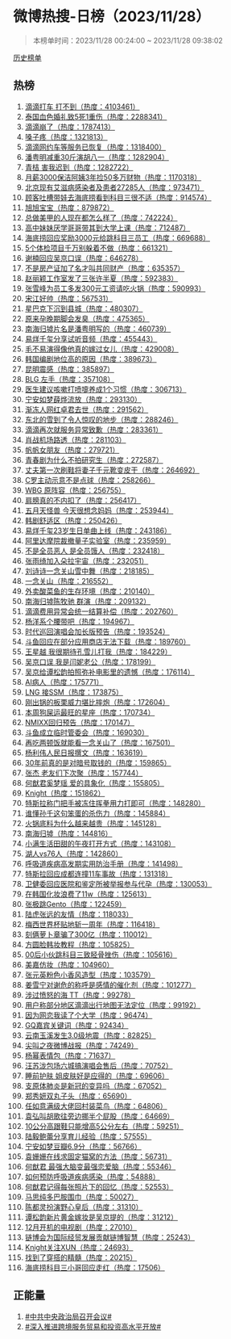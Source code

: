 <h1>
微博热搜-日榜（2023/11/28）
</h1>
<blockquote>
<p>
本榜单时间：2023/11/28 00:24:00 ~ 2023/11/28 09:38:02
</p>
</blockquote>
<p>
<a href="https://github.com/daifee/weibo-hot-search/tree/main/archives/daily">历史榜单</a>
</p>
<h2>
热榜
</h2>
<ol>

<li>
<a href="https://s.weibo.com/weibo?q=%23%E6%BB%B4%E6%BB%B4%E6%89%93%E8%BD%A6%20%E6%89%93%E4%B8%8D%E5%88%B0%23" target="weibo">
滴滴打车 打不到（热度：4103461）
</a>
</li>

<li>
<a href="https://s.weibo.com/weibo?q=%23%E6%B3%B0%E5%9B%BD%E8%A1%80%E8%89%B2%E5%A9%9A%E7%A4%BC%E8%87%B45%E6%AD%BB1%E9%87%8D%E4%BC%A4%23" target="weibo">
泰国血色婚礼致5死1重伤（热度：2288341）
</a>
</li>

<li>
<a href="https://s.weibo.com/weibo?q=%23%E6%BB%B4%E6%BB%B4%E5%B4%A9%E4%BA%86%23" target="weibo">
滴滴崩了（热度：1787413）
</a>
</li>

<li>
<a href="https://s.weibo.com/weibo?q=%23%E5%97%93%E5%AD%90%E7%96%BC%23" target="weibo">
嗓子疼（热度：1321813）
</a>
</li>

<li>
<a href="https://s.weibo.com/weibo?q=%23%E6%BB%B4%E6%BB%B4%E7%BD%91%E7%BA%A6%E8%BD%A6%E7%AD%89%E6%9C%8D%E5%8A%A1%E5%B7%B2%E6%81%A2%E5%A4%8D%23" target="weibo">
滴滴网约车等服务已恢复（热度：1318400）
</a>
</li>

<li>
<a href="https://s.weibo.com/weibo?q=%23%E6%BD%98%E7%B2%A4%E6%98%8E%E5%87%8F%E9%87%8D30%E6%96%A4%E6%BC%94%E8%83%A1%E5%85%AB%E4%B8%80%23" target="weibo">
潘粤明减重30斤演胡八一（热度：1282904）
</a>
</li>

<li>
<a href="https://s.weibo.com/weibo?q=%23%E9%9D%92%E6%A1%94%20%E5%AE%B3%E6%88%91%E8%BF%9F%E5%88%B0%23" target="weibo">
青桔 害我迟到（热度：1282722）
</a>
</li>

<li>
<a href="https://s.weibo.com/weibo?q=%23%E6%9C%88%E8%96%AA3000%E4%BF%9D%E6%B4%81%E9%98%BF%E5%A7%A83%E5%B9%B4%E6%8D%A150%E5%A4%9A%E4%B8%87%E8%B4%A2%E7%89%A9%23" target="weibo">
月薪3000保洁阿姨3年捡50多万财物（热度：1170318）
</a>
</li>

<li>
<a href="https://s.weibo.com/weibo?q=%23%E5%8C%97%E4%BA%AC%E7%8E%B0%E6%9C%89%E8%89%BE%E6%BB%8B%E7%97%85%E6%84%9F%E6%9F%93%E8%80%85%E5%8F%8A%E6%82%A3%E8%80%8527285%E4%BA%BA%23" target="weibo">
北京现有艾滋病感染者及患者27285人（热度：973471）
</a>
</li>

<li>
<a href="https://s.weibo.com/weibo?q=%23%E9%A1%BE%E5%AE%A2%E5%90%90%E6%A7%BD%E5%B8%A6%E5%A8%83%E5%8E%BB%E6%B5%B7%E5%BA%95%E6%8D%9E%E7%9C%8B%E5%88%B0%E7%A7%91%E7%9B%AE%E4%B8%89%E5%BE%88%E4%B8%8D%E9%80%82%23" target="weibo">
顾客吐槽带娃去海底捞看到科目三很不适（热度：914574）
</a>
</li>

<li>
<a href="https://s.weibo.com/weibo?q=%23%E6%97%AD%E6%97%AD%E5%AE%9D%E5%AE%9D%23" target="weibo">
旭旭宝宝（热度：879872）
</a>
</li>

<li>
<a href="https://s.weibo.com/weibo?q=%23%E6%80%BB%E5%81%9A%E7%BE%8E%E7%94%B2%E7%9A%84%E4%BA%BA%E7%8E%B0%E5%9C%A8%E9%83%BD%E6%80%8E%E4%B9%88%E6%A0%B7%E4%BA%86%23" target="weibo">
总做美甲的人现在都怎么样了（热度：742224）
</a>
</li>

<li>
<a href="https://s.weibo.com/weibo?q=%23%E9%AB%98%E4%B8%AD%E5%A6%B9%E5%A6%B9%E5%8E%8C%E5%AD%A6%E5%93%A5%E5%93%A5%E5%B8%A6%E5%85%B6%E5%88%B0%E5%A4%A7%E5%AD%A6%E4%B8%8A%E8%AF%BE%23" target="weibo">
高中妹妹厌学哥哥带其到大学上课（热度：712487）
</a>
</li>

<li>
<a href="https://s.weibo.com/weibo?q=%23%E6%B5%B7%E5%BA%95%E6%8D%9E%E5%9B%9E%E5%BA%94%E5%A5%96%E5%8A%B13000%E5%85%83%E7%BB%99%E8%B7%B3%E7%A7%91%E7%9B%AE%E4%B8%89%E5%91%98%E5%B7%A5%23" target="weibo">
海底捞回应奖励3000元给跳科目三员工（热度：669688）
</a>
</li>

<li>
<a href="https://s.weibo.com/weibo?q=%235%E4%B8%AA%E4%BD%93%E6%A3%80%E9%A1%B9%E7%9B%AE%E5%8D%83%E4%B8%87%E5%88%AB%E8%BA%B2%E7%9D%80%E4%B8%8D%E5%81%9A%23" target="weibo">
5个体检项目千万别躲着不做（热度：661321）
</a>
</li>

<li>
<a href="https://s.weibo.com/weibo?q=%23%E8%B0%A2%E6%A5%A0%E5%9B%9E%E5%BA%94%E5%90%B4%E4%BA%AC%E5%8F%A3%E8%AF%AF%23" target="weibo">
谢楠回应吴京口误（热度：646278）
</a>
</li>

<li>
<a href="https://s.weibo.com/weibo?q=%23%E4%B8%8D%E6%98%AF%E6%88%BF%E4%BA%A7%E8%AF%81%E5%8A%A0%E4%BA%86%E5%90%8D%E6%89%8D%E5%8F%AB%E5%85%B1%E5%90%8C%E8%B4%A2%E4%BA%A7%23" target="weibo">
不是房产证加了名才叫共同财产（热度：635357）
</a>
</li>

<li>
<a href="https://s.weibo.com/weibo?q=%23%E8%B5%B5%E4%B8%BD%E9%A2%96%E5%B7%A5%E4%BD%9C%E5%AE%A4%E5%8F%91%E4%BA%86%E4%B8%89%E5%BC%A0%E8%AE%B8%E5%8D%8A%E5%A4%8F%23" target="weibo">
赵丽颖工作室发了三张许半夏（热度：592383）
</a>
</li>

<li>
<a href="https://s.weibo.com/weibo?q=%23%E5%BC%A0%E9%9B%AA%E5%B3%B0%E4%B8%BA%E5%91%98%E5%B7%A5%E5%A4%9A%E5%8F%91300%E5%85%83%E5%B7%A5%E8%B5%84%E8%AF%B7%E5%90%83%E7%81%AB%E9%94%85%23" target="weibo">
张雪峰为员工多发300元工资请吃火锅（热度：590993）
</a>
</li>

<li>
<a href="https://s.weibo.com/weibo?q=%23%E5%AE%8B%E6%B1%9F%E5%A5%BD%E5%B8%85%23" target="weibo">
宋江好帅（热度：567531）
</a>
</li>

<li>
<a href="https://s.weibo.com/weibo?q=%23%E6%98%9F%E5%B7%B4%E5%85%8B%E4%B8%8B%E6%B2%89%E5%88%B0%E5%8E%BF%E5%9F%8E%23" target="weibo">
星巴克下沉到县城（热度：480307）
</a>
</li>

<li>
<a href="https://s.weibo.com/weibo?q=%23%E5%8E%9F%E6%9D%A5%E5%AD%95%E6%99%9A%E6%9C%9F%E8%84%9A%E4%BC%9A%E5%8F%91%E8%87%AD%23" target="weibo">
原来孕晚期脚会发臭（热度：475365）
</a>
</li>

<li>
<a href="https://s.weibo.com/weibo?q=%23%E5%8D%97%E6%B5%B7%E5%BD%92%E5%A2%9F%E7%89%87%E5%90%8D%E6%98%AF%E6%BD%98%E7%B2%A4%E6%98%8E%E5%86%99%E7%9A%84%23" target="weibo">
南海归墟片名是潘粤明写的（热度：460739）
</a>
</li>

<li>
<a href="https://s.weibo.com/weibo?q=%23%E6%98%93%E7%83%8A%E5%8D%83%E7%8E%BA%E5%88%86%E4%BA%AB%E8%AF%95%E5%90%AC%E9%9F%B3%E9%A2%91%23" target="weibo">
易烊千玺分享试听音频（热度：455443）
</a>
</li>

<li>
<a href="https://s.weibo.com/weibo?q=%23%E6%AF%9B%E4%B8%8D%E6%98%93%E6%BC%94%E5%BE%97%E5%83%8F%E4%BB%96%E7%9C%9F%E7%9A%84%E5%AB%81%E8%BF%87%E5%A5%B3%E5%84%BF%23" target="weibo">
毛不易演得像他真的嫁过女儿（热度：429008）
</a>
</li>

<li>
<a href="https://s.weibo.com/weibo?q=%23%E9%9F%A9%E5%9B%BD%E7%BC%96%E5%89%A7%E5%9C%B0%E4%BD%8D%E9%AB%98%E7%9A%84%E5%8E%9F%E5%9B%A0%23" target="weibo">
韩国编剧地位高的原因（热度：389673）
</a>
</li>

<li>
<a href="https://s.weibo.com/weibo?q=%23%E6%98%86%E6%98%8E%E9%9C%87%E6%84%9F%23" target="weibo">
昆明震感（热度：385897）
</a>
</li>

<li>
<a href="https://s.weibo.com/weibo?q=%23BLG%20%E5%B7%A6%E6%89%8B%23" target="weibo">
BLG 左手（热度：357108）
</a>
</li>

<li>
<a href="https://s.weibo.com/weibo?q=%23%E5%8C%BB%E7%94%9F%E5%BB%BA%E8%AE%AE%E5%92%B3%E5%97%BD%E6%89%93%E5%96%B7%E5%9A%8F%E5%85%BB%E6%88%901%E4%B8%AA%E4%B9%A0%E6%83%AF%23" target="weibo">
医生建议咳嗽打喷嚏养成1个习惯（热度：306713）
</a>
</li>

<li>
<a href="https://s.weibo.com/weibo?q=%23%E5%AE%81%E5%AE%89%E5%A6%82%E6%A2%A6%E8%96%9B%E7%83%A8%E6%B5%81%E6%94%BE%23" target="weibo">
宁安如梦薛烨流放（热度：293130）
</a>
</li>

<li>
<a href="https://s.weibo.com/weibo?q=%23%E6%B8%90%E5%86%BB%E4%BA%BA%E7%BD%91%E7%BA%A2%E5%8D%93%E5%90%9B%E5%8E%BB%E4%B8%96%23" target="weibo">
渐冻人网红卓君去世（热度：291562）
</a>
</li>

<li>
<a href="https://s.weibo.com/weibo?q=%23%E4%B8%9C%E5%8C%97%E7%9A%84%E9%9B%AA%E5%88%B0%E4%BA%86%E4%BB%A4%E4%BA%BA%E6%83%8A%E5%8F%B9%E7%9A%84%E5%9C%B0%E6%AD%A5%23" target="weibo">
东北的雪到了令人惊叹的地步（热度：288246）
</a>
</li>

<li>
<a href="https://s.weibo.com/weibo?q=%23%E6%BB%B4%E6%BB%B4%E5%86%8D%E6%AC%A1%E5%B0%B1%E6%9C%8D%E5%8A%A1%E5%BC%82%E5%B8%B8%E8%87%B4%E6%AD%89%23" target="weibo">
滴滴再次就服务异常致歉（热度：283361）
</a>
</li>

<li>
<a href="https://s.weibo.com/weibo?q=%23%E8%82%96%E6%88%98%E6%9C%BA%E5%9C%BA%E8%B7%AF%E9%80%8F%23" target="weibo">
肖战机场路透（热度：281103）
</a>
</li>

<li>
<a href="https://s.weibo.com/weibo?q=%23%E5%B8%86%E5%B8%86%E5%A5%B3%E6%9C%8B%E5%8F%8B%23" target="weibo">
帆帆女朋友（热度：279721）
</a>
</li>

<li>
<a href="https://s.weibo.com/weibo?q=%23%E9%9D%92%E6%98%A5%E5%89%A7%E4%B8%BA%E4%BB%80%E4%B9%88%E4%B8%8D%E6%8B%8D%E7%A0%94%E7%A9%B6%E7%94%9F%23" target="weibo">
青春剧为什么不拍研究生（热度：272587）
</a>
</li>

<li>
<a href="https://s.weibo.com/weibo?q=%23%E4%B8%88%E5%A4%AB%E7%AC%AC%E4%B8%80%E6%AC%A1%E5%88%B7%E9%9E%8B%E5%B0%86%E5%A6%BB%E5%AD%90%E5%8D%83%E5%85%83%E9%9D%B4%E5%8F%98%E7%9A%AE%E5%B9%B2%23" target="weibo">
丈夫第一次刷鞋将妻子千元靴变皮干（热度：264692）
</a>
</li>

<li>
<a href="https://s.weibo.com/weibo?q=%23C%E7%BD%97%E4%B8%BB%E5%8A%A8%E7%A4%BA%E6%84%8F%E4%B8%8D%E6%98%AF%E7%82%B9%E7%90%83%23" target="weibo">
C罗主动示意不是点球（热度：258266）
</a>
</li>

<li>
<a href="https://s.weibo.com/weibo?q=%23WBG%20%E5%8E%9F%E9%98%B5%E5%AE%B9%23" target="weibo">
WBG 原阵容（热度：256755）
</a>
</li>

<li>
<a href="https://s.weibo.com/weibo?q=%23%E8%82%A9%E8%86%80%E7%9C%9F%E7%9A%84%E4%B8%8D%E5%86%85%E6%89%A3%E4%BA%86%23" target="weibo">
肩膀真的不内扣了（热度：256417）
</a>
</li>

<li>
<a href="https://s.weibo.com/weibo?q=%23%E4%BA%94%E6%9C%88%E5%A4%A9%E6%80%AA%E5%85%BD%20%E4%BB%8A%E5%A4%A9%E5%BE%88%E6%83%B3%E5%BF%B5%E5%A6%88%E5%A6%88%23" target="weibo">
五月天怪兽 今天很想念妈妈（热度：253944）
</a>
</li>

<li>
<a href="https://s.weibo.com/weibo?q=%23%E9%9F%A9%E5%89%A7%E8%88%92%E9%80%82%E5%8C%BA%23" target="weibo">
韩剧舒适区（热度：250426）
</a>
</li>

<li>
<a href="https://s.weibo.com/weibo?q=%23%E6%98%93%E7%83%8A%E5%8D%83%E7%8E%BA23%E5%B2%81%E7%94%9F%E6%97%A5%E5%8D%95%E6%9B%B2%E4%B8%8A%E7%BA%BF%23" target="weibo">
易烊千玺23岁生日单曲上线（热度：243186）
</a>
</li>

<li>
<a href="https://s.weibo.com/weibo?q=%23%E9%98%BF%E9%87%8C%E8%BE%BE%E6%91%A9%E9%99%A2%E8%A3%81%E6%92%A4%E9%87%8F%E5%AD%90%E5%AE%9E%E9%AA%8C%E5%AE%A4%23" target="weibo">
阿里达摩院裁撤量子实验室（热度：235959）
</a>
</li>

<li>
<a href="https://s.weibo.com/weibo?q=%23%E4%B8%8D%E6%98%AF%E5%85%A8%E5%91%98%E6%81%B6%E4%BA%BA%20%E6%98%AF%E5%85%A8%E5%91%98%E9%A5%BF%E4%BA%BA%23" target="weibo">
不是全员恶人 是全员饿人（热度：232418）
</a>
</li>

<li>
<a href="https://s.weibo.com/weibo?q=%23%E5%BC%A0%E9%9B%A8%E7%BB%AE%E5%8A%A0%E5%85%A5%E6%9C%B5%E6%8B%89%E5%AE%87%E5%AE%99%23" target="weibo">
张雨绮加入朵拉宇宙（热度：232051）
</a>
</li>

<li>
<a href="https://s.weibo.com/weibo?q=%23%E5%88%98%E8%AF%97%E8%AF%97%E4%B8%80%E5%BF%B5%E5%85%B3%E5%B1%B1%E9%9B%AA%E4%B8%AD%E8%88%9E%23" target="weibo">
刘诗诗一念关山雪中舞（热度：218185）
</a>
</li>

<li>
<a href="https://s.weibo.com/weibo?q=%23%E4%B8%80%E5%BF%B5%E5%85%B3%E5%B1%B1%23" target="weibo">
一念关山（热度：216552）
</a>
</li>

<li>
<a href="https://s.weibo.com/weibo?q=%23%E5%A4%96%E5%8D%96%E9%85%B8%E8%8F%9C%E9%B1%BC%E7%9A%84%E7%94%9F%E5%AD%98%E7%8E%AF%E5%A2%83%23" target="weibo">
外卖酸菜鱼的生存环境（热度：210140）
</a>
</li>

<li>
<a href="https://s.weibo.com/weibo?q=%23%E5%8D%97%E6%B5%B7%E5%BD%92%E5%A2%9F%E9%99%88%E7%89%A7%E9%A9%B0%20%E7%BE%A4%E6%BC%94%23" target="weibo">
南海归墟陈牧驰 群演（热度：209132）
</a>
</li>

<li>
<a href="https://s.weibo.com/weibo?q=%23%E6%BB%B4%E6%BB%B4%E8%B4%B9%E7%94%A8%E5%BC%82%E5%B8%B8%E4%BC%9A%E7%BB%9F%E4%B8%80%E7%BB%93%E7%AE%97%E8%A1%A5%E5%81%BF%23" target="weibo">
滴滴费用异常会统一结算补偿（热度：202760）
</a>
</li>

<li>
<a href="https://s.weibo.com/weibo?q=%23%E6%9D%A8%E6%B4%8B%E7%B3%BB%E4%B8%AA%E8%85%B0%E5%B8%A6%E5%90%A7%23" target="weibo">
杨洋系个腰带吧（热度：194967）
</a>
</li>

<li>
<a href="https://s.weibo.com/weibo?q=%23%E6%97%B6%E4%BB%A3%E5%B7%A1%E5%9B%9E%E6%BC%94%E5%94%B1%E4%BC%9A%E5%8A%A0%E9%95%BF%E7%89%88%E9%A2%84%E5%91%8A%23" target="weibo">
时代巡回演唱会加长版预告（热度：193524）
</a>
</li>

<li>
<a href="https://s.weibo.com/weibo?q=%23%E6%96%97%E9%B1%BC%E5%9B%9E%E5%BA%94%E5%9C%A8%E9%83%A8%E5%88%86%E5%BA%94%E7%94%A8%E5%95%86%E5%BA%97%E6%97%A0%E6%B3%95%E4%B8%8B%E8%BD%BD%23" target="weibo">
斗鱼回应在部分应用商店无法下载（热度：189760）
</a>
</li>

<li>
<a href="https://s.weibo.com/weibo?q=%23%E7%8E%8B%E6%98%9F%E8%B6%8A%20%E6%88%91%E5%BE%88%E6%9C%9F%E5%BE%85%E5%AD%94%E9%9B%AA%E5%84%BF%E6%89%93%E6%88%91%23" target="weibo">
王星越 我很期待孔雪儿打我（热度：184229）
</a>
</li>

<li>
<a href="https://s.weibo.com/weibo?q=%23%E5%90%B4%E4%BA%AC%E5%8F%A3%E8%AF%AF%20%E6%88%91%E6%98%AF%E9%97%AB%E5%A6%AE%E8%80%81%E5%85%AC%23" target="weibo">
吴京口误 我是闫妮老公（热度：178199）
</a>
</li>

<li>
<a href="https://s.weibo.com/weibo?q=%23%E5%90%B4%E4%BA%AC%E7%BB%99%E8%B0%AD%E6%9D%BE%E9%9F%B5%E6%8B%8D%E7%85%A7%E5%BC%A5%E8%A1%A5%E7%94%B5%E5%BD%B1%E9%87%8C%E7%9A%84%E9%81%97%E6%86%BE%23" target="weibo">
吴京给谭松韵拍照弥补电影里的遗憾（热度：176114）
</a>
</li>

<li>
<a href="https://s.weibo.com/weibo?q=%23AI%E7%97%85%E4%BA%BA%23" target="weibo">
AI病人（热度：175771）
</a>
</li>

<li>
<a href="https://s.weibo.com/weibo?q=%23LNG%20%E6%8E%A5SSM%23" target="weibo">
LNG 接SSM（热度：173875）
</a>
</li>

<li>
<a href="https://s.weibo.com/weibo?q=%23%E5%88%9A%E5%87%BA%E9%94%85%E7%9A%84%E6%9D%BF%E6%A0%97%E5%A8%81%E5%8A%9B%E5%A0%AA%E6%AF%94%E6%91%94%E7%82%AE%23" target="weibo">
刚出锅的板栗威力堪比摔炮（热度：172604）
</a>
</li>

<li>
<a href="https://s.weibo.com/weibo?q=%23%E6%9C%AC%E5%91%A8%E7%8B%97%E5%B1%8E%E8%BF%90%E6%9C%80%E6%97%BA%E7%9A%84%E6%98%9F%E5%BA%A7%23" target="weibo">
本周狗屎运最旺的星座（热度：170734）
</a>
</li>

<li>
<a href="https://s.weibo.com/weibo?q=%23NMIXX%E5%9B%9E%E5%BD%92%E9%A2%84%E5%91%8A%23" target="weibo">
NMIXX回归预告（热度：170147）
</a>
</li>

<li>
<a href="https://s.weibo.com/weibo?q=%23%E6%96%97%E9%B1%BC%E6%88%90%E7%AB%8B%E4%B8%B4%E6%97%B6%E7%AE%A1%E5%A7%94%E4%BC%9A%23" target="weibo">
斗鱼成立临时管委会（热度：169030）
</a>
</li>

<li>
<a href="https://s.weibo.com/weibo?q=%23%E5%86%8D%E5%90%83%E4%B8%A4%E9%A1%BF%E9%A5%AD%E5%B0%B1%E8%83%BD%E7%9C%8B%E4%B8%80%E5%BF%B5%E5%85%B3%E5%B1%B1%E4%BA%86%23" target="weibo">
再吃两顿饭就能看一念关山了（热度：167501）
</a>
</li>

<li>
<a href="https://s.weibo.com/weibo?q=%23%E6%9D%A8%E5%88%A9%E4%BC%9F%E4%BA%BA%E6%B0%91%E6%97%A5%E6%8A%A5%E6%92%B0%E6%96%87%23" target="weibo">
杨利伟人民日报撰文（热度：163619）
</a>
</li>

<li>
<a href="https://s.weibo.com/weibo?q=%2330%E5%B9%B4%E5%89%8D%E7%9C%9F%E7%9A%84%E6%98%AF%E5%AF%B9%E6%9A%97%E5%8F%B7%E5%8F%96%E9%92%B1%E7%9A%84%23" target="weibo">
30年前真的是对暗号取钱的（热度：159865）
</a>
</li>

<li>
<a href="https://s.weibo.com/weibo?q=%23%E5%BC%A0%E6%9D%B0%20%E8%80%81%E5%8F%8B%E4%BB%AC%E4%B8%8B%E6%AC%A1%E8%81%9A%23" target="weibo">
张杰 老友们下次聚（热度：157744）
</a>
</li>

<li>
<a href="https://s.weibo.com/weibo?q=%23%E4%BD%95%E7%8C%B7%E5%90%9B%E5%A5%9A%E6%A2%A6%E7%91%B6%20%E7%88%B1%E7%9A%84%E5%85%B7%E8%B1%A1%E5%8C%96%23" target="weibo">
何猷君奚梦瑶 爱的具象化（热度：155805）
</a>
</li>

<li>
<a href="https://s.weibo.com/weibo?q=%23Knight%23" target="weibo">
Knight（热度：151862）
</a>
</li>

<li>
<a href="https://s.weibo.com/weibo?q=%23%E7%89%B9%E6%96%AF%E6%8B%89%E7%A7%B0%E9%97%A8%E6%8A%8A%E6%89%8B%E8%A2%AB%E5%86%BB%E4%BD%8F%E6%8C%A5%E6%8B%B3%E7%94%A8%E5%8A%9B%E6%89%93%E5%8D%B3%E5%8F%AF%23" target="weibo">
特斯拉称门把手被冻住挥拳用力打即可（热度：148280）
</a>
</li>

<li>
<a href="https://s.weibo.com/weibo?q=%23%E8%B0%81%E6%87%82%E5%AD%99%E5%8D%83%E8%BF%99%E5%8F%A5%E7%AC%A8%E8%9B%8B%E7%9A%84%E6%9D%80%E4%BC%A4%E5%8A%9B%23" target="weibo">
谁懂孙千这句笨蛋的杀伤力（热度：145884）
</a>
</li>

<li>
<a href="https://s.weibo.com/weibo?q=%23%E7%81%AB%E9%94%85%E5%BA%95%E6%96%99%E4%B8%BA%E4%BB%80%E4%B9%88%E8%B6%8A%E6%9D%A5%E8%B6%8A%E8%B4%B5%23" target="weibo">
火锅底料为什么越来越贵（热度：145128）
</a>
</li>

<li>
<a href="https://s.weibo.com/weibo?q=%23%E5%8D%97%E6%B5%B7%E5%BD%92%E5%A2%9F%23" target="weibo">
南海归墟（热度：144816）
</a>
</li>

<li>
<a href="https://s.weibo.com/weibo?q=%23%E5%B0%8F%E6%BB%A1%E7%94%9F%E6%B4%BB%E7%94%B0%E7%94%9C%E7%9A%84%E5%8D%88%E5%A4%9C%E6%89%93%E5%BC%80%E6%96%B9%E5%BC%8F%23" target="weibo">
小满生活田甜的午夜打开方式（热度：143108）
</a>
</li>

<li>
<a href="https://s.weibo.com/weibo?q=%23%E6%B9%96%E4%BA%BAvs76%E4%BA%BA%23" target="weibo">
湖人vs76人（热度：142860）
</a>
</li>

<li>
<a href="https://s.weibo.com/weibo?q=%23%E5%91%BC%E5%90%B8%E9%81%93%E7%96%BE%E7%97%85%E9%AB%98%E5%8F%91%E6%9C%9F%E5%AE%9E%E7%94%A8%E9%98%B2%E6%B2%BB%E6%89%8B%E5%86%8C%23" target="weibo">
呼吸道疾病高发期实用防治手册（热度：141498）
</a>
</li>

<li>
<a href="https://s.weibo.com/weibo?q=%23%E7%89%B9%E6%96%AF%E6%8B%89%E5%9B%9E%E5%BA%94%E6%88%90%E9%83%BD%E8%BF%9E%E6%92%9E11%E8%BD%A6%E4%BA%8B%E6%95%85%23" target="weibo">
特斯拉回应成都连撞11车事故（热度：131318）
</a>
</li>

<li>
<a href="https://s.weibo.com/weibo?q=%23%E5%8D%AB%E5%81%A5%E5%A7%94%E5%9B%9E%E5%BA%94%E5%8C%BB%E9%99%A2%E5%92%8C%E9%89%B4%E5%AE%9A%E6%89%80%E8%A2%AB%E4%B8%BE%E6%8A%A5%E5%8F%82%E4%B8%8E%E4%BB%A3%E5%AD%95%23" target="weibo">
卫健委回应医院和鉴定所被举报参与代孕（热度：130053）
</a>
</li>

<li>
<a href="https://s.weibo.com/weibo?q=%23%E5%9C%A8%E9%9F%A9%E5%9B%BD%E5%8C%96%E5%A6%86%E6%B5%AA%E8%B4%B9%E4%BA%8611w%23" target="weibo">
在韩国化妆浪费了11w（热度：125613）
</a>
</li>

<li>
<a href="https://s.weibo.com/weibo?q=%23%E5%BC%A0%E6%9E%81%E8%B7%B3Gento%23" target="weibo">
张极跳Gento（热度：122459）
</a>
</li>

<li>
<a href="https://s.weibo.com/weibo?q=%23%E9%99%86%E8%99%8E%E5%BC%A0%E8%BF%9C%E7%9A%84%E5%8F%8B%E6%83%85%23" target="weibo">
陆虎张远的友情（热度：118033）
</a>
</li>

<li>
<a href="https://s.weibo.com/weibo?q=%23%E6%A2%85%E8%A5%BF%E4%B8%96%E7%95%8C%E6%9D%AF%E8%B4%B4%E5%9C%B0%E6%96%A9%E4%B8%80%E5%91%A8%E5%B9%B4%23" target="weibo">
梅西世界杯贴地斩一周年（热度：116418）
</a>
</li>

<li>
<a href="https://s.weibo.com/weibo?q=%23%E5%88%BB%E4%BF%A9%E8%90%9D%E5%8D%9C%E7%AB%A0%E9%AA%97%E4%BA%86300%E4%BA%BF%23" target="weibo">
刻俩萝卜章骗了300亿（热度：110012）
</a>
</li>

<li>
<a href="https://s.weibo.com/weibo?q=%23%E6%96%B9%E5%9C%86%E8%84%B8%E9%9F%A9%E5%A6%86%E6%95%99%E7%A8%8B%23" target="weibo">
方圆脸韩妆教程（热度：105825）
</a>
</li>

<li>
<a href="https://s.weibo.com/weibo?q=%2300%E5%90%8E%E5%B0%8F%E4%BC%99%E8%B7%B3%E7%A7%91%E7%9B%AE%E4%B8%89%E8%87%B4%E8%83%AB%E9%AA%A8%E6%8C%AB%E4%BC%A4%23" target="weibo">
00后小伙跳科目三致胫骨挫伤（热度：105616）
</a>
</li>

<li>
<a href="https://s.weibo.com/weibo?q=%23%E7%BE%8E%E5%98%89%E4%BB%BF%E5%A6%86%23" target="weibo">
美嘉仿妆（热度：104960）
</a>
</li>

<li>
<a href="https://s.weibo.com/weibo?q=%23%E5%BC%A0%E5%85%83%E8%8B%B1%E7%B2%89%E8%89%B2%E5%B0%8F%E9%A6%99%E9%A3%8E%E9%80%A0%E5%9E%8B%23" target="weibo">
张元英粉色小香风造型（热度：103579）
</a>
</li>

<li>
<a href="https://s.weibo.com/weibo?q=%23%E5%A7%9C%E9%9B%AA%E5%AE%81%E5%AF%B9%E8%B0%A2%E5%8D%B1%E7%9A%84%E7%A7%B0%E5%91%BC%E6%98%AF%E6%84%9F%E6%83%85%E7%9A%84%E5%82%AC%E5%8C%96%E5%89%82%23" target="weibo">
姜雪宁对谢危的称呼是感情的催化剂（热度：101277）
</a>
</li>

<li>
<a href="https://s.weibo.com/weibo?q=%23%E6%B6%89%E8%BF%87%E6%84%A4%E6%80%92%E7%9A%84%E6%B5%B7%20TT%23" target="weibo">
涉过愤怒的海 TT（热度：99278）
</a>
</li>

<li>
<a href="https://s.weibo.com/weibo?q=%23%E7%94%A8%E6%88%B7%E7%A7%B0%E9%83%A8%E5%88%86%E5%9C%B0%E5%8C%BA%E6%BB%B4%E6%BB%B4%E5%87%BA%E8%A1%8C%E5%9C%B0%E5%9B%BE%E6%97%A0%E6%B3%95%E5%AE%9A%E4%BD%8D%23" target="weibo">
用户称部分地区滴滴出行地图无法定位（热度：99192）
</a>
</li>

<li>
<a href="https://s.weibo.com/weibo?q=%23%E5%9B%A0%E4%B8%BA%E7%BD%91%E6%81%8B%E6%88%91%E8%AF%BB%E4%BA%86%E4%B8%AA%E5%A4%A7%E5%AD%A6%23" target="weibo">
因为网恋我读了个大学（热度：96474）
</a>
</li>

<li>
<a href="https://s.weibo.com/weibo?q=%23GQ%E5%98%89%E5%AE%BE%E5%85%B3%E9%94%AE%E8%AF%8D%23" target="weibo">
GQ嘉宾关键词（热度：92434）
</a>
</li>

<li>
<a href="https://s.weibo.com/weibo?q=%23%E4%BA%91%E5%8D%97%E7%8E%89%E6%BA%AA%E5%8F%91%E7%94%9F3.0%E7%BA%A7%E5%9C%B0%E9%9C%87%23" target="weibo">
云南玉溪发生3.0级地震（热度：82825）
</a>
</li>

<li>
<a href="https://s.weibo.com/weibo?q=%23%E5%B0%96%E5%8F%AB%E4%B9%8B%E5%A4%9C%E5%BE%AE%E5%8D%9A%E6%88%98%E6%8A%A5%23" target="weibo">
尖叫之夜微博战报（热度：74249）
</a>
</li>

<li>
<a href="https://s.weibo.com/weibo?q=%23%E6%9D%A8%E5%B9%82%E8%A1%A8%E6%83%85%E5%8C%85%23" target="weibo">
杨幂表情包（热度：71637）
</a>
</li>

<li>
<a href="https://s.weibo.com/weibo?q=%23%E6%B1%AA%E8%8B%8F%E6%B3%B7%E5%8C%85%E5%9C%BA%E5%85%AD%E5%9F%8E%E6%90%9E%E6%BC%94%E5%94%B1%E4%BC%9A%E5%94%AE%E5%90%8E%23" target="weibo">
汪苏泷包场六城搞演唱会售后（热度：70752）
</a>
</li>

<li>
<a href="https://s.weibo.com/weibo?q=%23%E7%9D%A1%E5%89%8D%E6%8A%A4%E8%82%A4%20%E5%A7%90%E7%9A%AE%E8%82%A4%E5%A5%BD%E6%98%AF%E5%BA%94%E5%BE%97%E7%9A%84%23" target="weibo">
睡前护肤 姐皮肤好是应得的（热度：69606）
</a>
</li>

<li>
<a href="https://s.weibo.com/weibo?q=%23%E6%94%AF%E5%8E%9F%E4%BD%93%E8%82%BA%E7%82%8E%E6%98%AF%E6%96%B0%E5%86%A0%E7%9A%84%E5%8F%98%E5%BC%82%E5%90%97%23" target="weibo">
支原体肺炎是新冠的变异吗（热度：67052）
</a>
</li>

<li>
<a href="https://s.weibo.com/weibo?q=%23%E9%83%91%E7%A7%80%E5%A6%8D%E5%8F%8C%E4%B8%B8%E5%AD%90%E5%A4%B4%23" target="weibo">
郑秀妍双丸子头（热度：65690）
</a>
</li>

<li>
<a href="https://s.weibo.com/weibo?q=%23%E4%BB%BB%E5%A6%82%E6%84%8F%E6%BB%A1%E7%BA%A7%E5%A4%A7%E4%BD%AC%E5%9B%9E%E6%9D%91%E8%A3%85%E8%8F%9C%E9%B8%9F%23" target="weibo">
任如意满级大佬回村装菜鸟（热度：64806）
</a>
</li>

<li>
<a href="https://s.weibo.com/weibo?q=%23%E8%A2%81%E5%BC%98%E5%8F%AB%E8%83%A1%E6%AD%8C%E5%BE%80%E6%97%81%E8%BE%B9%E6%8C%AA%E5%8D%8A%E4%B8%AA%E5%B1%81%E8%82%A1%23" target="weibo">
袁弘叫胡歌往旁边挪半个屁股（热度：64669）
</a>
</li>

<li>
<a href="https://s.weibo.com/weibo?q=%2310%E5%85%AC%E5%88%86%E9%AB%98%E8%B7%9F%E9%9E%8B%E5%8F%AA%E8%83%BD%E5%A2%9E%E9%AB%985%E5%85%AC%E5%88%86%E5%B7%A6%E5%8F%B3%23" target="weibo">
10公分高跟鞋只能增高5公分左右（热度：59251）
</a>
</li>

<li>
<a href="https://s.weibo.com/weibo?q=%23%E9%99%86%E6%AF%85%E9%B2%8D%E8%95%BE%E5%88%86%E4%BA%AB%E8%82%B2%E5%84%BF%E7%BB%8F%E9%AA%8C%23" target="weibo">
陆毅鲍蕾分享育儿经验（热度：57555）
</a>
</li>

<li>
<a href="https://s.weibo.com/weibo?q=%23%E5%AE%81%E5%AE%89%E5%A6%82%E6%A2%A6%E8%B1%86%E7%93%A36.9%E5%88%86%23" target="weibo">
宁安如梦豆瓣6.9分（热度：56766）
</a>
</li>

<li>
<a href="https://s.weibo.com/weibo?q=%23%E8%A2%81%E5%A7%97%E5%A7%97%E5%9C%A8%E7%BA%BF%E6%B1%82%E5%9B%BA%E5%AE%9A%E7%8C%AB%E7%AA%9D%E7%9A%84%E6%96%B9%E6%B3%95%23" target="weibo">
袁姗姗在线求固定猫窝的方法（热度：56731）
</a>
</li>

<li>
<a href="https://s.weibo.com/weibo?q=%23%E4%BD%95%E7%8C%B7%E5%90%9B%20%E6%9C%80%E5%BC%BA%E5%A4%A7%E8%84%91%E5%8F%98%E6%9C%80%E5%BC%BA%E6%81%8B%E7%88%B1%E8%84%91%23" target="weibo">
何猷君 最强大脑变最强恋爱脑（热度：55346）
</a>
</li>

<li>
<a href="https://s.weibo.com/weibo?q=%23%E5%A6%82%E4%BD%95%E9%A2%84%E9%98%B2%E5%91%BC%E5%90%B8%E9%81%93%E7%96%BE%E7%97%85%E6%84%9F%E6%9F%93%23" target="weibo">
如何预防呼吸道疾病感染（热度：54888）
</a>
</li>

<li>
<a href="https://s.weibo.com/weibo?q=%23%E4%BD%95%E7%8C%B7%E5%90%9B%E8%AE%B0%E5%BE%97%E6%AF%8F%E5%BC%A0%E7%85%A7%E7%89%87%E4%B8%8B%E7%9A%84%E5%9B%9E%E5%BF%86%23" target="weibo">
何猷君记得每张照片下的回忆（热度：52553）
</a>
</li>

<li>
<a href="https://s.weibo.com/weibo?q=%23%E9%A9%AC%E6%80%9D%E7%BA%AF%E5%A4%9A%E5%B7%B4%E8%83%BA%E5%9B%B4%E5%B7%BE%23" target="weibo">
马思纯多巴胺围巾（热度：50027）
</a>
</li>

<li>
<a href="https://s.weibo.com/weibo?q=%23%E9%99%88%E9%83%BD%E7%81%B5%E6%89%AE%E6%BC%94%E9%87%8E%E5%BF%83%E7%9A%87%E5%90%8E%23" target="weibo">
陈都灵扮演野心皇后（热度：31310）
</a>
</li>

<li>
<a href="https://s.weibo.com/weibo?q=%23%E8%B0%AD%E6%9D%BE%E9%9F%B5%E6%96%B0%E7%89%87%E9%BB%84%E9%87%91%E5%AB%81%E5%A6%86%E6%98%AF%E5%90%B4%E4%BA%AC%E6%8F%90%E7%9A%84%23" target="weibo">
谭松韵新片黄金嫁妆是吴京提的（热度：31212）
</a>
</li>

<li>
<a href="https://s.weibo.com/weibo?q=%2312%E6%9C%88%E5%BC%80%E6%9C%BA%E7%9A%84%E7%94%B5%E8%A7%86%E5%89%A7%23" target="weibo">
12月开机的电视剧（热度：27010）
</a>
</li>

<li>
<a href="https://s.weibo.com/weibo?q=%23%E9%93%BE%E5%8D%9A%E4%BC%9A%E4%B8%BA%E5%9B%BD%E9%99%85%E7%BB%8F%E8%B4%B8%E5%8F%91%E5%B1%95%E8%B4%A1%E7%8C%AE%E9%93%BE%E5%8D%9A%E6%99%BA%E6%85%A7%23" target="weibo">
链博会为国际经贸发展贡献链博智慧（热度：25243）
</a>
</li>

<li>
<a href="https://s.weibo.com/weibo?q=%23Knight%E5%85%B3%E6%B3%A8XUN%23" target="weibo">
Knight关注XUN（热度：24693）
</a>
</li>

<li>
<a href="https://s.weibo.com/weibo?q=%23%E6%89%BE%E5%88%B0%E4%BA%86%E7%A9%BF%E6%90%AD%E7%9A%84%E7%B2%BE%E9%AB%93%23" target="weibo">
找到了穿搭的精髓（热度：20215）
</a>
</li>

<li>
<a href="https://s.weibo.com/weibo?q=%23%E6%B5%B7%E5%BA%95%E6%8D%9E%E7%A7%91%E7%9B%AE%E4%B8%89%E5%B0%8F%E5%93%A5%E5%9B%9E%E5%BA%94%E8%B5%B0%E7%BA%A2%23" target="weibo">
海底捞科目三小哥回应走红（热度：17506）
</a>
</li>

</ol>
<h2>
正能量
</h2>
<ol>

<li>
<a href="https://s.weibo.com/weibo?q=%23%23%E4%B8%AD%E5%85%B1%E4%B8%AD%E5%A4%AE%E6%94%BF%E6%B2%BB%E5%B1%80%E5%8F%AC%E5%BC%80%E4%BC%9A%E8%AE%AE%23%23" target="weibo">
#中共中央政治局召开会议#
</a>
</li>

<li>
<a href="https://s.weibo.com/weibo?q=%23%23%E6%B7%B1%E5%85%A5%E6%8E%A8%E8%BF%9B%E8%B7%A8%E5%A2%83%E6%9C%8D%E5%8A%A1%E8%B4%B8%E6%98%93%E5%92%8C%E6%8A%95%E8%B5%84%E9%AB%98%E6%B0%B4%E5%B9%B3%E5%BC%80%E6%94%BE%23%23" target="weibo">
#深入推进跨境服务贸易和投资高水平开放#
</a>
</li>

</ol>